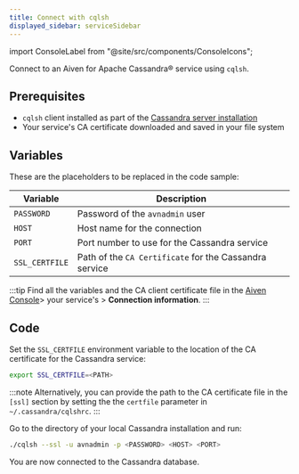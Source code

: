 ```yaml
---
title: Connect with cqlsh
displayed_sidebar: serviceSidebar
---
```


import ConsoleLabel from "@site/src/components/ConsoleIcons";

Connect to an Aiven for Apache Cassandra® service using `cqlsh`.

## Prerequisites

- `cqlsh` client installed as part of the
  [Cassandra server installation](https://cassandra.apache.org/doc/latest/cassandra/getting_started/installing.html)
- Your service's CA certificate downloaded and saved in your file system

## Variables

These are the placeholders to be replaced in the code sample:

| Variable       | Description                                            |
| -------------- | ------------------------------------------------------ |
| `PASSWORD`     | Password of the `avnadmin` user                        |
| `HOST`         | Host name for the connection                           |
| `PORT`         | Port number to use for the Cassandra service           |
| `SSL_CERTFILE` | Path of the `CA Certificate` for the Cassandra service |

:::tip
Find all the variables and the CA client certificate file in
the [Aiven Console](https://console.aiven.io/)> your service's
<ConsoleLabel name="overview"/> > **Connection information**.
:::

## Code

Set the `SSL_CERTFILE` environment variable to the location of the CA
certificate for the Cassandra service:

```bash
export SSL_CERTFILE=<PATH>
```

:::note
Alternatively, you can provide the path to the CA certificate file in
the `[ssl]` section by setting the the `certfile` parameter in
`~/.cassandra/cqlshrc`.
:::

Go to the directory of your local Cassandra installation and run:

```bash
./cqlsh --ssl -u avnadmin -p <PASSWORD> <HOST> <PORT>
```

You are now connected to the Cassandra database.
